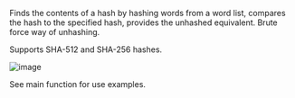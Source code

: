 Finds the contents of a hash by hashing words from a word list, compares the hash to the specified hash, provides the unhashed equivalent.
Brute force way of unhashing.

Supports SHA-512 and SHA-256 hashes.

![image](https://github.com/adanilevics/Unhash/assets/110359798/daec9b90-0648-471e-a4e8-6875718b0787)

See main function for use examples.
